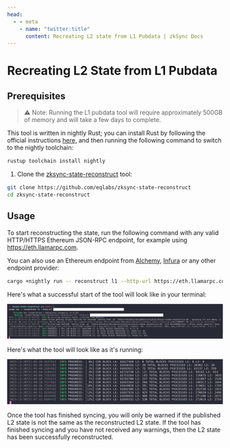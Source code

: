 ```yaml
---
head:
  - - meta
    - name: "twitter:title"
      content: Recreating L2 state from L1 Pubdata | zkSync Docs
---
```


# Recreating L2 State from L1 Pubdata

## Prerequisites

> :warning: Note: Running the L1 pubdata tool will require approximately 500GB of memory and will take a few days to complete.

This tool is written in nightly Rust; you can install Rust by following the official instructions [here,](https://www.rust-lang.org/learn/get-started) and then running the following command to switch to the nightly toolchain:

```bash
rustup toolchain install nightly
```

1. Clone the [zksync-state-reconstruct](https://github.com/eqlabs/zksync-state-reconstruct) tool:

```bash
git clone https://github.com/eqlabs/zksync-state-reconstruct
cd zksync-state-reconstruct
```

## Usage

To start reconstructing the state, run the following command with any valid HTTP/HTTPS Ethereum JSON-RPC endpoint, for example using <https://eth.llamarpc.com>.

You can also use an Ethereum endpoint from [Alchemy,](https://www.alchemy.com/) [Infura](https://www.infura.io/) or any other endpoint provider:

```bash
cargo +nightly run -- reconstruct l1 --http-url https://eth.llamarpc.com
```

Here's what a successful start of the tool will look like in your terminal:

![L2 state reconstruction start](../../../assets/images/l2-state-start.png)

Here's what the tool will look like as it's running:

![L2 state reconstruction running](../../../assets/images/l2-state-running.png)

Once the tool has finished syncing, you will only be warned if the published L2 state is not the same as the reconstructed L2 state. If the tool has finished syncing and you have not received any warnings, then the L2 state has been successfully reconstructed.
